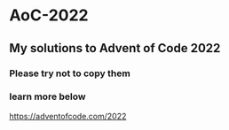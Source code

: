 # AoC-2022
## My solutions to Advent of Code 2022
### Please try not to copy them
### learn more below
https://adventofcode.com/2022

